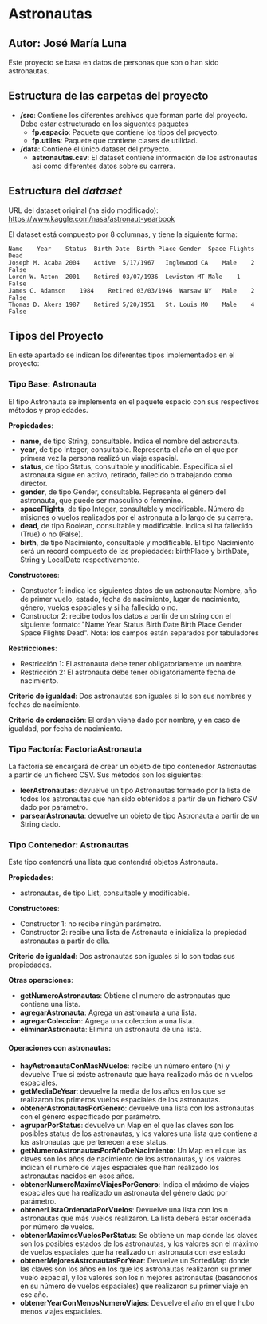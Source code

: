 # Astronautas
## Autor: José María Luna   


Este proyecto se basa en datos de personas que son o han sido astronautas.

## Estructura de las carpetas del proyecto

* **/src**: Contiene los diferentes archivos que forman parte del proyecto. Debe estar estructurado en los siguentes paquetes
  * **fp.espacio**: Paquete que contiene los tipos del proyecto.
  * **fp.utiles**:  Paquete que contiene clases de utilidad. 
* **/data**: Contiene el único dataset del proyecto.
    * **astronautas.csv**: El dataset contiene información de los astronautas así como diferentes datos sobre su carrera.
    
## Estructura del *dataset*

URL del dataset original (ha sido modificado): https://www.kaggle.com/nasa/astronaut-yearbook

El dataset está compuesto por 8 columnas, y tiene la siguiente forma:

```
Name	Year	Status	Birth Date	Birth Place	Gender	Space Flights	Dead
Joseph M. Acaba	2004	Active	5/17/1967	Inglewood CA	Male	2	False
Loren W. Acton	2001	Retired	03/07/1936	Lewiston MT	Male	1	False
James C. Adamson	1984	Retired	03/03/1946	Warsaw NY	Male	2	False
Thomas D. Akers	1987	Retired	5/20/1951	St. Louis MO	Male	4	False
```

## Tipos del Proyecto

En este apartado se indican los diferentes tipos implementados en el proyecto:

### Tipo Base: Astronauta
El tipo Astronauta se implementa en el paquete espacio con sus respectivos métodos y propiedades.

**Propiedades**:

- **name**, de tipo String, consultable. Indica el nombre del astronauta.
- **year**, de tipo Integer, consultable. Representa el año en el que por primera vez la persona realizó un viaje espacial.
- **status**, de tipo Status, consultable y modificable. Especifica si el astronauta sigue en activo, retirado, fallecido o trabajando como director.
- **gender**, de tipo Gender, consultable. Representa el género del astronauta, que puede ser masculino o femenino.
- **spaceFlights**, de tipo Integer, consultable y modificable. Número de misiones o vuelos realizados por el astronauta a lo largo de su carrera.
- **dead**, de tipo Boolean, consultable y modificable. Indica si ha fallecido (True) o no (False).
- **birth**, de tipo Nacimiento, consultable y modificable.  El tipo Nacimiento será un record compuesto de las propiedades: birthPlace y birthDate, String y LocalDate respectivamente.

**Constructores**: 

- Constuctor 1: indica los siguientes datos de un astronauta: Nombre, año de primer vuelo, estado, fecha de nacimiento, lugar de nacimiento, género, vuelos espaciales y si ha fallecido o no.
- Constructor 2: recibe todos los datos a partir de un string con el siguiente formato: "Name	Year	Status	Birth Date	Birth Place	Gender	Space Flights	Dead". Nota: los campos están separados por tabuladores

**Restricciones**:
 
- Restricción 1: El astronauta debe tener obligatoriamente un nombre.
- Restricción 2: El astronauta debe tener obligatoriamente fecha de nacimiento.

**Criterio de igualdad**: 
Dos astronautas son iguales si lo son sus nombres y fechas de nacimiento.

**Criterio de ordenación**: 
El orden viene dado por nombre, y en caso de igualdad, por fecha de nacimiento.

### Tipo Factoría: FactoriaAstronauta
La factoría se encargará de crear un objeto de tipo contenedor Astronautas a partir de un fichero CSV. Sus métodos son los siguientes:

- **leerAstronautas**: devuelve un tipo Astronautas formado por la lista de todos los astronautas que han sido obtenidos a partir de un fichero CSV dado por parámetro.
- **parsearAstronauta**: devuelve un objeto de tipo Astronauta a partir de un String dado.


### Tipo Contenedor: Astronautas

Este tipo contendrá una lista que contendrá objetos Astronauta.

**Propiedades**:

- astronautas, de tipo List<Astronauta>, consultable y modificable. 

**Constructores**: 

- Constructor 1: no recibe ningún parámetro.
- Constructor 2: recibe una lista de Astronauta e inicializa la propiedad astronautas a partir de ella.

**Criterio de igualdad**: Dos astronautas son iguales si lo son todas sus propiedades.
 

**Otras operaciones**:
 
-	**getNumeroAstronautas**: Obtiene el numero de astronautas que contiene una lista.
-	**agregarAstronauta**: Agrega un astronauta a una lista.
-	**agregarColeccion**: Agrega una coleccion a una lista.
-	**eliminarAstronauta**: Elimina un astronauta de una lista.
 
#### Operaciones con astronautas:

-	**hayAstronautaConMasNVuelos**: recibe un número entero (n) y devuelve True si existe astronauta que haya realizado más de n vuelos espaciales.
-	**getMediaDeYear**: devuelve la media de los años en los que se realizaron los primeros vuelos espaciales de los astronautas.
- **obtenerAstronautasPorGenero**: devuelve una lista con los astronautas con el género especificado por parámetro.
- **agruparPorStatus**: devuelve un Map en el que las claves son los posibles status de los astronautas, y los valores una lista que contiene a los astronautas que pertenecen a ese status. 
-	**getNumeroAstronautasPorAñoDeNacimiento**: Un Map en el que las claves son los años de nacimiento de los astronautas, y los valores indican el numero de viajes espaciales que han realizado los astronautas nacidos en esos años.
- **obtenerNumeroMaximoViajesPorGenero**: Indica el máximo de viajes espaciales que ha realizado un astronauta del género dado por parámetro.
- **obtenerListaOrdenadaPorVuelos**: Devuelve una lista con los n astronautas que más vuelos realizaron. La lista deberá estar ordenada por número de vuelos.
- **obtenerMaximosVuelosPorStatus**: Se obtiene un map donde las claves son los posibles estados de los astronautas, y los valores son el máximo de vuelos espaciales que ha realizado un astronauta con ese estado
- **obtenerMejoresAstronautasPorYear**: Devuelve un SortedMap donde las claves son los años en los que los astronautas realizaron su primer vuelo espacial, y los valores son los n mejores astronautas (basándonos en su número de vuelos espaciales) que realizaron su primer viaje en ese año.
- **obtenerYearConMenosNumeroViajes**: Devuelve el año en el que hubo menos viajes espaciales. 

